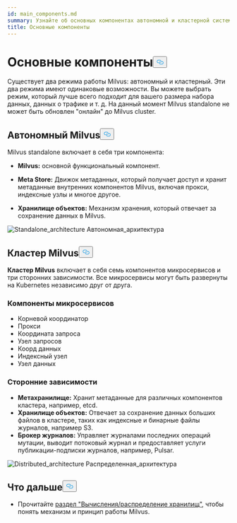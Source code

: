 ```yaml
---
id: main_components.md
summary: Узнайте об основных компонентах автономной и кластерной системы Milvus.
title: Основные компоненты
---
```

<h1 id="Main-Components" class="common-anchor-header">Основные компоненты<button data-href="#Main-Components" class="anchor-icon" translate="no">
      <svg translate="no"
        aria-hidden="true"
        focusable="false"
        height="20"
        version="1.1"
        viewBox="0 0 16 16"
        width="16"
      >
        <path
          fill="#0092E4"
          fill-rule="evenodd"
          d="M4 9h1v1H4c-1.5 0-3-1.69-3-3.5S2.55 3 4 3h4c1.45 0 3 1.69 3 3.5 0 1.41-.91 2.72-2 3.25V8.59c.58-.45 1-1.27 1-2.09C10 5.22 8.98 4 8 4H4c-.98 0-2 1.22-2 2.5S3 9 4 9zm9-3h-1v1h1c1 0 2 1.22 2 2.5S13.98 12 13 12H9c-.98 0-2-1.22-2-2.5 0-.83.42-1.64 1-2.09V6.25c-1.09.53-2 1.84-2 3.25C6 11.31 7.55 13 9 13h4c1.45 0 3-1.69 3-3.5S14.5 6 13 6z"
        ></path>
      </svg>
    </button></h1><p>Существует два режима работы Milvus: автономный и кластерный. Эти два режима имеют одинаковые возможности. Вы можете выбрать режим, который лучше всего подходит для вашего размера набора данных, данных о трафике и т. д. На данный момент Milvus standalone не может быть обновлен "онлайн" до Milvus cluster.</p>
<h2 id="Milvus-standalone" class="common-anchor-header">Автономный Milvus<button data-href="#Milvus-standalone" class="anchor-icon" translate="no">
      <svg translate="no"
        aria-hidden="true"
        focusable="false"
        height="20"
        version="1.1"
        viewBox="0 0 16 16"
        width="16"
      >
        <path
          fill="#0092E4"
          fill-rule="evenodd"
          d="M4 9h1v1H4c-1.5 0-3-1.69-3-3.5S2.55 3 4 3h4c1.45 0 3 1.69 3 3.5 0 1.41-.91 2.72-2 3.25V8.59c.58-.45 1-1.27 1-2.09C10 5.22 8.98 4 8 4H4c-.98 0-2 1.22-2 2.5S3 9 4 9zm9-3h-1v1h1c1 0 2 1.22 2 2.5S13.98 12 13 12H9c-.98 0-2-1.22-2-2.5 0-.83.42-1.64 1-2.09V6.25c-1.09.53-2 1.84-2 3.25C6 11.31 7.55 13 9 13h4c1.45 0 3-1.69 3-3.5S14.5 6 13 6z"
        ></path>
      </svg>
    </button></h2><p>Milvus standalone включает в себя три компонента:</p>
<ul>
<li><p><strong>Milvus:</strong> основной функциональный компонент.</p></li>
<li><p><strong>Meta Store:</strong> Движок метаданных, который получает доступ и хранит метаданные внутренних компонентов Milvus, включая прокси, индексные узлы и многое другое.</p></li>
<li><p><strong>Хранилище объектов:</strong> Механизм хранения, который отвечает за сохранение данных в Milvus.</p></li>
</ul>
<p>
  
   <span class="img-wrapper"> <img translate="no" src="/docs/v2.5.x/assets/standalone_architecture.jpg" alt="Standalone_architecture" class="doc-image" id="standalone_architecture" />
   </span> <span class="img-wrapper"> <span>Автономная_архитектура</span> </span></p>
<h2 id="Milvus-cluster" class="common-anchor-header">Кластер Milvus<button data-href="#Milvus-cluster" class="anchor-icon" translate="no">
      <svg translate="no"
        aria-hidden="true"
        focusable="false"
        height="20"
        version="1.1"
        viewBox="0 0 16 16"
        width="16"
      >
        <path
          fill="#0092E4"
          fill-rule="evenodd"
          d="M4 9h1v1H4c-1.5 0-3-1.69-3-3.5S2.55 3 4 3h4c1.45 0 3 1.69 3 3.5 0 1.41-.91 2.72-2 3.25V8.59c.58-.45 1-1.27 1-2.09C10 5.22 8.98 4 8 4H4c-.98 0-2 1.22-2 2.5S3 9 4 9zm9-3h-1v1h1c1 0 2 1.22 2 2.5S13.98 12 13 12H9c-.98 0-2-1.22-2-2.5 0-.83.42-1.64 1-2.09V6.25c-1.09.53-2 1.84-2 3.25C6 11.31 7.55 13 9 13h4c1.45 0 3-1.69 3-3.5S14.5 6 13 6z"
        ></path>
      </svg>
    </button></h2><p><strong>Кластер Milvus</strong> включает в себя семь компонентов микросервисов и три сторонних зависимости. Все микросервисы могут быть развернуты на Kubernetes независимо друг от друга.</p>
<h3 id="Microservice-components" class="common-anchor-header">Компоненты микросервисов</h3><ul>
<li>Корневой координатор</li>
<li>Прокси</li>
<li>Координата запроса</li>
<li>Узел запросов</li>
<li>Коорд данных</li>
<li>Индексный узел</li>
<li>Узел данных</li>
</ul>
<h3 id="Third-party-dependencies" class="common-anchor-header">Сторонние зависимости</h3><ul>
<li><strong>Метахранилище:</strong> Хранит метаданные для различных компонентов кластера, например, etcd.</li>
<li><strong>Хранилище объектов:</strong> Отвечает за сохранение данных больших файлов в кластере, таких как индексные и бинарные файлы журналов, например S3.</li>
<li><strong>Брокер журналов:</strong> Управляет журналами последних операций мутации, выводит потоковый журнал и предоставляет услуги публикации-подписки журналов, например, Pulsar.</li>
</ul>
<p>
  
   <span class="img-wrapper"> <img translate="no" src="/docs/v2.5.x/assets/distributed_architecture.jpg" alt="Distributed_architecture" class="doc-image" id="distributed_architecture" />
   </span> <span class="img-wrapper"> <span>Распределенная_архитектура</span> </span></p>
<h2 id="Whats-next" class="common-anchor-header">Что дальше<button data-href="#Whats-next" class="anchor-icon" translate="no">
      <svg translate="no"
        aria-hidden="true"
        focusable="false"
        height="20"
        version="1.1"
        viewBox="0 0 16 16"
        width="16"
      >
        <path
          fill="#0092E4"
          fill-rule="evenodd"
          d="M4 9h1v1H4c-1.5 0-3-1.69-3-3.5S2.55 3 4 3h4c1.45 0 3 1.69 3 3.5 0 1.41-.91 2.72-2 3.25V8.59c.58-.45 1-1.27 1-2.09C10 5.22 8.98 4 8 4H4c-.98 0-2 1.22-2 2.5S3 9 4 9zm9-3h-1v1h1c1 0 2 1.22 2 2.5S13.98 12 13 12H9c-.98 0-2-1.22-2-2.5 0-.83.42-1.64 1-2.09V6.25c-1.09.53-2 1.84-2 3.25C6 11.31 7.55 13 9 13h4c1.45 0 3-1.69 3-3.5S14.5 6 13 6z"
        ></path>
      </svg>
    </button></h2><ul>
<li>Прочитайте <a href="/docs/ru/four_layers.md">раздел "Вычисления/распределение хранилищ"</a>, чтобы понять механизм и принцип работы Milvus.</li>
</ul>

